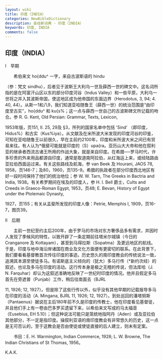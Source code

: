 ```yaml
---
layout: wiki
title: 印度（INDIA）
categories: NewBibleDictionary
description: 圣经新词典 - 印度（INDIA）
keywords: 印度, INDIA
comments: false
---
```


## 印度（INDIA）

Ⅰ　早期

　　希伯来文 ho{ddu^ 一字，来自古波斯语的 hindu

（参：梵文 sindhu），后者见于波斯王大利乌一世及薛西一世的碑文中。这名词所指的是在阿富汗山区以东的部分印度河谷（Indus Valley）和一些平原，大利乌一世将之并入其波斯帝国，使这地区成为他帝国的东面边界（Herodotus, 3, 94; 4. 40, 44）。从斯一1和八9，我们知道亚哈随鲁王（薛西一世）的统治范围是“由印度至古实”，ho{ddu^ 和 ku{s%；这一点与薛西一世自己的古波斯碑文所记载的吻合。参 R. G. Kent, Old Persian: Grammar, Texts, Lexicon,

1953年版，页151, II. 25, 29及 §3，所列的国家名单中包括 'Sind' （即印度，Hidus%）和古实（Kus%iya）。从文献及在米所波大米发现的印度河谷的印鉴，可知在亚哈随鲁王以前很久，早在主前约2100年，印度和米所波大米之间已有贸易来往。有人认为*俄斐可能就是印度的（S）upa{ra。亚历山大大帝和他在叙利亚的继承者西流古诸王所用的作战大象，就是来自印度。在希腊──罗马时代，许多珍贵的外来用品都源自印度，通常是取道南阿拉伯，从红海运上来，或经陆路由亚拉伯西面运过来。有关这些路线及航海，参 van Beek 及 Hourani, JAOS 78, 1958，页146-7；及80，1960，页135-9。希腊的执政者在部分印度西北地区有好一段时间保持了他们的统治地位；参 W. W. Tarn, The Greeks in Bactria and India, 1938。有关希罗期间在埃及的印度人，参 H. I. Bell 爵士，Cults and Creeds in Graeco-Roman Egypt, 1953，页48; E. Bevan, History of Egypt under the Ptolemaic Dynasty,

1927，页155；有关从孟斐所发现的印度人像：Petrie, Memphis I, 1909，页16-7，图页39。

Ⅱ　后期

　　主前一世纪至约主后200年，由于罗马的市场对东方奢侈品多有需求，并因时人发现了季候风的特性，以致开辟了一条定期前往塔米尔城镇（今日的 Cranganore 及 Kottayam），甚至到马得拉斯（Sopatma）及更远地区的航线。于是，印度与地中海沿岸诸国在商业及文化方面便有更密切的联系。在此背景下，我们要看看基督教首次传往印度的事迹。历史悠久的南印度教会的传统说法一致，追溯其本源至使徒多马。有诺斯底主义倾向的（犹大）多马行传（*新约次经）的叙述，也论及多马在印度的活动。这行传本身是极之无稽的传说，但法库哈（J. N. Farquhar）却认为这叙述准确地反映了一世纪时印度的情况。他并且假定多马首先在旁遮普（Punjab）工作，稍后往南面去（BJRL

11, 1926; 12, 1927）。但是除了这些行传以外，似乎没有其他早期的记载报导多马在印度的活动（A. Mingana, BJRL 11, 1926; 12, 1927）。到处巡回的潘塔努斯（Pantaenus）据说在主后180年前不久是印度的传教士，他在印度看见基督徒，并且他们手上有一卷由巴多罗买遗留下来，以希伯来文写成的马太福音（Eusebius, EH 5.10）；但这种说法可能只是笼统地指阿丹（Aden）或及亚拉伯其他部分，不一定是指印度。操叙利亚语的南印度教会有非常悠久的历史，这一点是无可否认的，至于这教会是否由使徒或使徒直接的后人建立，则未有定案。

　　书目：E. H. Warmington, Indian Commerce, 1928; L. W. Browne, The Indian Christians of St Thomas, 1956。

K.A.K.










